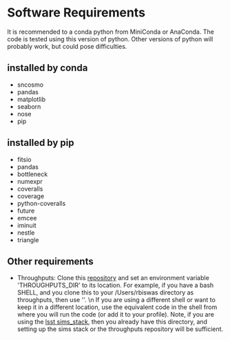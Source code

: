 # Software Requirements
It is recommended to a conda python from MiniConda or AnaConda. The code is tested using this version of python. Other versions of python will probably work, but could pose difficulties.
## installed by conda
- sncosmo
- pandas
- matplotlib
- seaborn
- nose
- pip

## installed by pip
- fitsio
- pandas
- bottleneck
- numexpr
- coveralls
- coverage
- python-coveralls
- future
- emcee
- iminuit
- nestle
- triangle

## Other requirements
- Throughputs: Clone this [repository](https://github.com/lsst/throughputs) and set an environment variable 'THROUGHPUTS_DIR' to its location. For example, if you have a bash SHELL, and you clone this to your /Users/rbiswas directory as throughputs, then use ''. \n If you are using a different shell or want to keep it in a different location, use the equivalent code in the shell from where you will run the code (or add it to your profile). Note, if you are using the [lsst sims_stack](https://confluence.lsstcorp.org/display/SIM/Catalogs+and+MAF), then you already have this directory, and setting up the sims stack or the throughputs repository will be sufficient.